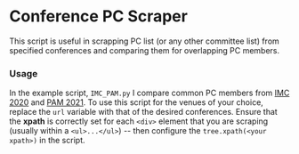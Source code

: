 # Conference PC Scraper #

This script is useful in scrapping PC list (or any other committee list) from specified conferences and comparing them for overlapping PC members.

### Usage ###

In the example script, ``` IMC_PAM.py ``` I compare common PC members from [IMC 2020](https://conferences.sigcomm.org/imc/2020/committees/) and [PAM 2021](https://www.pam2021.b-tu.de/committees/). To use this script for the venues of your choice, replace the ```url``` variable with that of the desired conferences. Ensure that the **xpath** is correctly set for each ```<div>``` element that you are scraping (usually within a ```<ul>...</ul>```) -- then configure the ```tree.xpath(<your xpath>)``` in the script.
